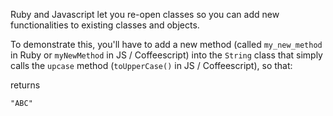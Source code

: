Ruby and Javascript let you re-open classes so you can add new functionalities to existing classes and objects.

To demonstrate this, you'll have to add a new method (called `my_new_method` in Ruby or `myNewMethod` in JS / Coffeescript) into the `String` class that simply calls the `upcase` method (`toUpperCase()` in JS / Coffeescript), so that:

returns 

```
"ABC"
```